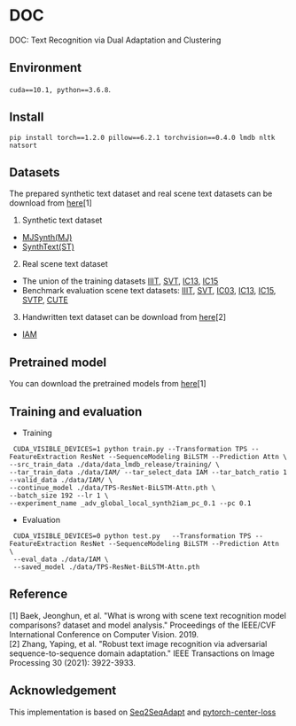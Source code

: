 # DOC
DOC: Text Recognition via Dual Adaptation and Clustering

## Environment
 `cuda==10.1, python==3.6.8`.
 
 ## Install
 `pip install torch==1.2.0 pillow==6.2.1 torchvision==0.4.0 lmdb nltk natsort`
 
 ## Datasets
 The prepared synthetic text dataset and real scene text datasets can be download from [here](https://www.dropbox.com/sh/i39abvnefllx2si/AAAbAYRvxzRp3cIE5HzqUw3ra?dl=0)[1]
 1. Synthetic text dataset
 * [MJSynth(MJ)](https://www.robots.ox.ac.uk/~vgg/data/text/)
 * [SynthText(ST)](https://www.robots.ox.ac.uk/~vgg/data/scenetext/)
 2. Real scene text dataset
 * The union of the training datasets [IIIT](http://cvit.iiit.ac.in/projects/SceneTextUnderstanding/IIIT5K.html), [SVT](http://www.iapr-tc11.org/mediawiki/index.php/The_Street_View_Text_Dataset), [IC13](https://rrc.cvc.uab.es/?ch=2), [IC15](https://rrc.cvc.uab.es/?ch=4)
 * Benchmark evaluation scene text datasets:  [IIIT](http://cvit.iiit.ac.in/projects/SceneTextUnderstanding/IIIT5K.html), [SVT](http://www.iapr-tc11.org/mediawiki/index.php/The_Street_View_Text_Dataset), [IC03](http://www.iapr-tc11.org/mediawiki/index.php/ICDAR_2003_Robust_Reading_Competitions), [IC13](https://rrc.cvc.uab.es/?ch=2), [IC15](https://rrc.cvc.uab.es/?ch=4), [SVTP](https://openaccess.thecvf.com/content_iccv_2013/papers/Phan_Recognizing_Text_with_2013_ICCV_paper.pdf), [CUTE](http://cs-chan.com/downloads_CUTE80_dataset.html)
 3. Handwritten text dataset can be download from [here](https://drive.google.com/drive/folders/15WPsuPJDCzhp2SvYZLRj8mAlT3zmoAMW)[2]
 * [IAM](https://fki.tic.heia-fr.ch/databases/iam-handwriting-database)
 ## Pretrained model
 You can download the pretrained models from [here](https://www.dropbox.com/sh/4a9vrtnshozu929/AAAZucKLtEAUDuOufIRDVPOTa?dl=0)[1]
 ## Training and evaluation
 * Training
```
 CUDA_VISIBLE_DEVICES=1 python train.py --Transformation TPS --FeatureExtraction ResNet --SequenceModeling BiLSTM --Prediction Attn \
--src_train_data ./data/data_lmdb_release/training/ \
--tar_train_data ./data/IAM/ --tar_select_data IAM --tar_batch_ratio 1 --valid_data ./data/IAM/ \
--continue_model ./data/TPS-ResNet-BiLSTM-Attn.pth \
--batch_size 192 --lr 1 \
--experiment_name _adv_global_local_synth2iam_pc_0.1 --pc 0.1
```
* Evaluation
```
 CUDA_VISIBLE_DEVICES=0 python test.py   --Transformation TPS --FeatureExtraction ResNet --SequenceModeling BiLSTM --Prediction Attn   \
 --eval_data ./data/IAM \
 --saved_model ./data/TPS-ResNet-BiLSTM-Attn.pth 
 ```
 ## Reference
 [1] Baek, Jeonghun, et al. "What is wrong with scene text recognition model comparisons? dataset and model analysis." Proceedings of the IEEE/CVF International Conference on Computer Vision. 2019.\
 [2] Zhang, Yaping, et al. "Robust text image recognition via adversarial sequence-to-sequence domain adaptation." IEEE Transactions on Image Processing 30 (2021): 3922-3933.
 ## Acknowledgement
 This implementation is based on [Seq2SeqAdapt](https://github.com/AprilYapingZhang/Seq2SeqAdapt) and [pytorch-center-loss](https://github.com/KaiyangZhou/pytorch-center-loss)

